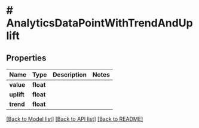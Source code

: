 # # AnalyticsDataPointWithTrendAndUplift

## Properties

Name | Type | Description | Notes
------------ | ------------- | ------------- | -------------
**value** | **float** |  | 
**uplift** | **float** |  | 
**trend** | **float** |  | 

[[Back to Model list]](../../README.md#documentation-for-models) [[Back to API list]](../../README.md#documentation-for-api-endpoints) [[Back to README]](../../README.md)


